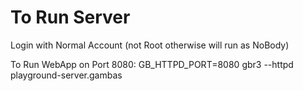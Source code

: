 # To Run Server

Login with Normal Account (not Root otherwise will run as NoBody)

To Run WebApp on Port 8080:
GB_HTTPD_PORT=8080 gbr3 --httpd playground-server.gambas


